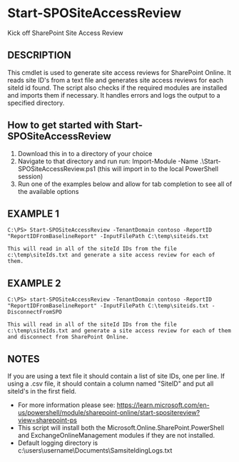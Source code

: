 # Start-SPOSiteAccessReview
Kick off SharePoint Site Access Review

## DESCRIPTION

This cmdlet is used to generate site access reviews for SharePoint Online. It reads site ID's from a text file and generates site access reviews for each siteId id found. The script also checks if the required modules are installed and imports them if necessary. It handles errors and logs the output to a specified directory.

## How to get started with Start-SPOSiteAccessReview

1. Download this in to a directory of your choice
2. Navigate to that directory and run run: Import-Module -Name .\Start-SPOSiteAccessReview.ps1 (this will import in to the local PowerShell session)
3. Run one of the examples below and allow for tab completion to see all of the available options

## EXAMPLE 1
    C:\PS> Start-SPOSiteAccessReview -TenantDomain contoso -ReportID "ReportIDFromBaselineReport" -InputFilePath C:\temp\siteids.txt

    This will read in all of the siteId IDs from the file c:\temp\siteIds.txt and generate a site access review for each of them.

## EXAMPLE 2
    C:\PS> start-SPOSiteAccessReview -TenantDomain contoso -ReportID "ReportIDFromBaselineReport" -InputFilePath C:\temp\siteids.txt -DisconnectFromSPO

    This will read in all of the siteId IDs from the file c:\temp\siteIds.txt and generate a site access review for each of them and disconnect from SharePoint Online.

## NOTES
If you are using a text file it should contain a list of site IDs, one per line. If using a .csv file, it should contain a column named "SiteID" and put all siteId's in the first field.

- For more information please see: https://learn.microsoft.com/en-us/powershell/module/sharepoint-online/start-spositereview?view=sharepoint-ps
- This script will install both the Microsoft.Online.SharePoint.PowerShell and ExchangeOnlineManagement modules if they are not installed.
- Default logging directory is c:\users\username\Documents\SamsiteIdingLogs.txt